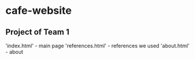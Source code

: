 # cafe-website
## Project of Team 1

'index.html' - main page
'references.html' - references we used
'about.html' - about
